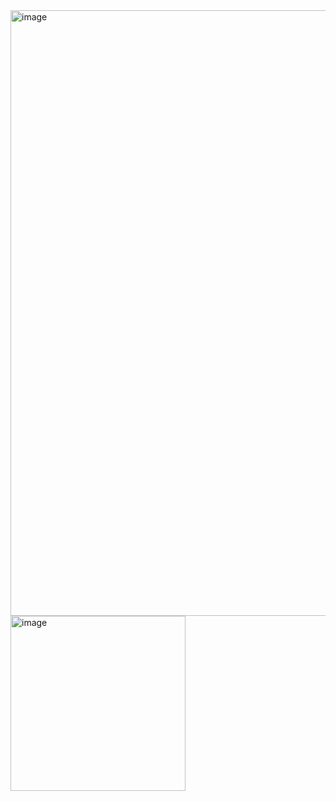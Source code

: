 <img width="969" alt="image" src="https://github.com/user-attachments/assets/61e793b4-b724-4126-a6a1-026eb95dddd7">
<img width="280" alt="image" src="https://github.com/user-attachments/assets/8580a88f-e78a-4089-ad72-b9e078f20044">
